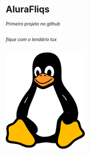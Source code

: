 # AluraFliqs

###### Primeiro projeto no github
###### fique com o lendário tux
<img src="tux.png" alt="tutututux" width="250"/>
